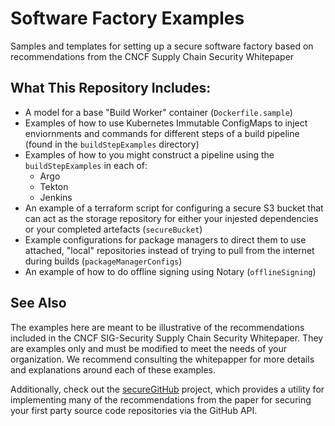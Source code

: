 # Software Factory Examples

Samples and templates for setting up a secure software factory based on recommendations from the CNCF Supply Chain Security Whitepaper

## What This Repository Includes:
- A model for a base "Build Worker" container (`Dockerfile.sample`)
- Examples of how to use Kubernetes Immutable ConfigMaps to inject enviornments and commands for different steps of a build pipeline (found in the `buildStepExamples` directory)
- Examples of how to you might construct a pipeline using the `buildStepExamples` in each of:
    - Argo
    - Tekton
    - Jenkins
- An example of a terraform script for configuring a secure S3 bucket that can act as the storage repository for either your injested dependencies or your completed artefacts (`secureBucket`)
- Example configurations for package managers to direct them to use attached, "local" repositories instead of trying to pull from the internet during builds (`packageManagerConfigs`)
- An example of how to do offline signing using Notary (`offlineSigning`)


## See Also

The examples here are meant to be illustrative of the recommendations included in the CNCF SIG-Security Supply Chain Security Whitepaper. They are examples only and must be modified to meet the needs of your organization. We recommend consulting the whitepapper for more details and explanations around each of these examples.

Additionally, check out the [secureGitHub](https://github.com/SorenTech/secure-GitHub) project, which provides a utility for implementing many of the recommendations from the paper for securing your first party source code repositories via the GitHub API.
